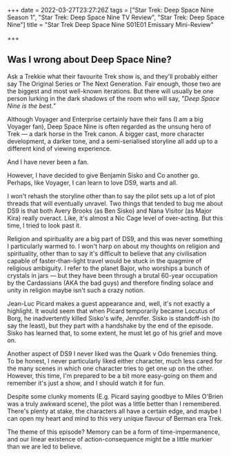+++
date = 2022-03-27T23:27:26Z
tags = ["Star Trek: Deep Space Nine Season 1", "Star Trek: Deep Space Nine TV Review", "Star Trek: Deep Space Nine"]
title = "Star Trek Deep Space Nine S01E01 Emissary Mini-Review"

+++
## Was I wrong about Deep Space Nine?

Ask a Trekkie what their favourite Trek show is, and they'll probably either say The Original Series or The Next Generation. Fair enough, those two are the biggest and most well-known iterations. But there will usually be one person lurking in the dark shadows of the room who will say, "_Deep Space Nine is the best._"

Although Voyager and Enterprise certainly have their fans (I am a big Voyager fan), Deep Space Nine is often regarded as the unsung hero of Trek — a dark horse in the Trek canon. A bigger cast, more character development, a darker tone, and a semi-serialised storyline all add up to a different kind of viewing experience.

And I have never been a fan.

However, I have decided to give Benjamin Sisko and Co another go. Perhaps, like Voyager, I can learn to love DS9, warts and all.

I won't rehash the storyline other than to say the pilot sets up a lot of plot threads that will eventually unravel. Two things that tended to bug me about DS9 is that both Avery Brooks (as Ben Sisko) and Nana Visitor (as Major Kira) really overact. Like, it's almost a Nic Cage level of over-acting. But this time, I tried to look past it.

Religion and spirituality are a big part of DS9, and this was never something I particularly warmed to. I won't harp on about my thoughts on religion and spirituality, other than to say it's difficult to believe that any civilisation capable of faster-than-light travel would be stuck in the quagmire of religious ambiguity. I refer to the planet Bajor, who worships a bunch of crystals in jars — but they have been through a brutal 60-year occupation by the Cardassians (AKA the bad guys) and therefore finding solace and unity in religion maybe isn't such a crazy notion.

Jean-Luc Picard makes a guest appearance and, well, it's not exactly a highlight. It would seem that when Picard temporarily became Locutus of Borg, he inadvertently killed Sisko's wife, Jennifer. Sisko is standoff-ish (to say the least), but they part with a handshake by the end of the episode. Sisko has learned that, to some extent, he must let go of his grief and move on.

Another aspect of DS9 I never liked was the Quark v Odo frenemies thing. To be honest, I never particularly liked either character, much less cared for the many scenes in which one character tries to get one up on the other. However, this time, I'm prepared to be a bit more easy-going on them and remember it's just a show, and I should watch it for fun.

Despite some clunky moments (E.g. Picard saying goodbye to Miles O'Brien was a truly awkward scene), the pilot was a little better than I remembered. There's plenty at stake, the characters all have a certain edge, and maybe I can open my heart and mind to this very unique flavour of Berman era Trek.

The theme of this episode? Memory can be a form of time-impermanence, and our linear existence of action-consequence might be a little murkier than we are led to believe.